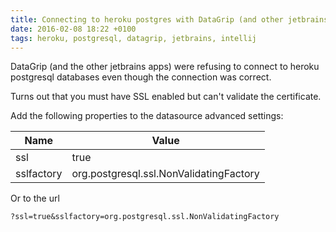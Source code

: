 ```yaml
---
title: Connecting to heroku postgres with DataGrip (and other jetbrains apps)
date: 2016-02-08 18:22 +0100
tags: heroku, postgresql, datagrip, jetbrains, intellij
---
```


DataGrip (and the other jetbrains apps) were refusing to connect to heroku postgresql databases even though the connection was correct.

Turns out that you must have SSL enabled but can't validate the certificate.

Add the following properties to the datasource advanced settings:

<table class="table table-bordered table-condensed">
  <thead>
    <tr>
      <th>Name</th>
      <th>Value</th>
    </tr>
  </thead>
  <tbody>
    <tr>
      <td>ssl</td><td>true</td>
    </tr>
    <tr>
      <td>sslfactory</td><td>org.postgresql.ssl.NonValidatingFactory</td>
    </tr>
  </tbody>
</table>

Or to the url

    ?ssl=true&sslfactory=org.postgresql.ssl.NonValidatingFactory

